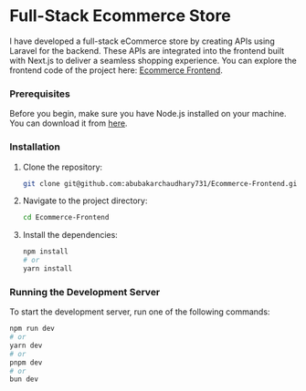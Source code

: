 # Full-Stack Ecommerce Store

I have developed a full-stack eCommerce store by creating APIs using Laravel for the backend. These APIs are integrated into the frontend built with Next.js to deliver a seamless shopping experience. You can explore the frontend code of the project here: [Ecommerce Frontend](https://github.com/abubakarchaudhary731/Ecommerce-Frontend).

### Prerequisites

Before you begin, make sure you have Node.js installed on your machine. You can download it from [here](https://nodejs.org/).

### Installation

1. Clone the repository:

    ```bash
    git clone git@github.com:abubakarchaudhary731/Ecommerce-Frontend.git
    ```

2. Navigate to the project directory:

    ```bash
    cd Ecommerce-Frontend
    ```

3. Install the dependencies:

    ```bash
    npm install
    # or
    yarn install
    ```

### Running the Development Server

To start the development server, run one of the following commands:

```bash
npm run dev
# or
yarn dev
# or
pnpm dev
# or
bun dev
